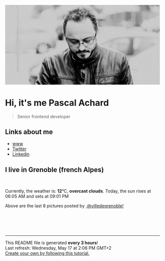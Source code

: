 ![Pascal Achard](./images/photo-pascal-achard.jpg)
# Hi, it's me Pascal Achard
> Senior frontend developer

## Links about me
- [www](https://www.pascal-achard.com)
- [Twitter](https://twitter.com/botmaster)
- [Linkedin](http://www.linkedin.com/in/pascal-achard)


## I live in Grenoble (french Alpes)
<img src="https://openweathermap.org/img/wn/04d@2x.png" alt="">

Currently, the weather is: **12**°C, **overcast clouds**.
Today, the sun rises at 06:05 AM and sets at 09:01 PM

Above are the last 8 pictures posted by <a href="https://www.instagram.com/villedegrenoble/" target="_blank"><img alt="" src="https://upload.wikimedia.org/wikipedia/commons/thumb/e/e7/Instagram_logo_2016.svg/1024px-Instagram_logo_2016.svg.png" width="20"/> @villedegrenoble!</a>

<p style="display: flex; flex-wrap: wrap; gap: 20px;">
        <img src="https://cdn1.picuki.com/hosted-by-instagram/q/0exhNuNYnjBGZDHIdN5WmL9I2OUuDQtRNecaS7j0nyZiNxIsbHWB58ltwdev%7C%7CDlyKw1oASyLfztl4YMpWV9UZFRzOUHZT7KBTj5W7KWRUerN0T1h9Z5hkLczJHAXbXCp8cIpXAmYdSgIGaYDG7uo%7C%7CesJ+fjqcjcFrjOMNbRKmDdttdCwFahlza4lsfe4kx2xu5xncG114WNxahlw5OLUqQUCSKn5PN1gpKZlR7pCjNcK8bmjymu+H2xkfWx9Ez7RtI7V2dENhhzrdSFlqjHwAZY1LHMRiVbmsyAri4g%7C%7C25HyZqxM4bMcn5b0ViACW2E2hjtfwZftgALsSUGImUBRwT2Ej+b3ffZ79sXPBPW8f97dyhfHYKPvJLN4BWkJA+TzXXbTAdHvU8Z9p41rN9EX2XCN3VfvTumh21V+AWgc12LSLbYlEruiyqyb4X7U3zvZ8AZuxw==.jpeg" alt="" width="200"/>
        <img src="https://cdn1.picuki.com/hosted-by-instagram/q/0exhNuNYnjBGZDHIdN5WmL9I2OUuDQtRNecaS7j0nyZiNxIsbHWB58ltwdGn%7C%7CDh6Kwh9HS+Lfztn5IwsUVpRZFt9NUfdSrSMRTdd56ufXICr0z1i85Jklb8wKnUdY3Sq8sYsOzjYMTIfQeoEH%7C%7Cb2rvUT+vvwbTYNpi2TNLxCyQlWotfpUrJy9ZRzt52U1h+189JldAJZ+jtvdBFundPZlTIeAf3+Idp1orN2S%7C%7CkKmsgfvaK%7C%7C1SO2ECMseW16GX6Rv5+HoOAAuiDpYGhpqzPheKc4EEMWggi15h4jub8jjrexP6xV5t8om63vCmMDUjFKiCU%7C%7Ck8SqtQLsSUHv3EBQnjeel%7C%7CW+eqN29qrRI9KLZdzAzXTNa5TYPfZcbi8wTcTackbQK8aJEJsAj6xeFax%7C%7C82ngpymaJYnjmhx0WWMe1WHSKcooBcKTx5C3+3ONhGreoVJs.jpeg" alt="" width="200"/>
        <img src="https://cdn1.picuki.com/hosted-by-instagram/q/0exhNuNYnjBGZDHIdN5WmL9I2OUuDQtRNecaS7j0nyZiNxIsbHWB58ltwdev%7C%7CDlyKw1oASyLfztm4I4qVFlVZFV6O0TeSreOTTtV562RUYCl0zVi8J9hnLs3JX0eYXao%7C%7C8JDCnicKyVHDe0AUqilsOoU%7C%7CeXvbD4FuDKSPLQT9zJBpY6uSKVKz8J13bHR1Bv9vdBhGy5CoiVxfA8XrN7loi5XVfrjJs9zt6B6CLEchd1Tpr6gnSu5X2soeGpwWT6ars3+ke08hiL8KWRoqCeYSaoEIEQd3HfinSwcnJQohaqPFbU0jNdplq+RSWIKAk1ElkVtwIOctgLsSSaq3EEPlC2GhLy5L652mbT2B9y7ev3k5ASXb7LGMeJuR1YFDNLjRlHLLt7uM9J1gaJFDdFo0gygoBW%7C%7CXZGy0xYsUmEc22PeKMs2fPOe+7yt9irW1W2P9VA=.jpeg" alt="" width="200"/>
        <img src="https://cdn1.picuki.com/hosted-by-instagram/q/0exhNuNYnjBGZDHIdN5WmL9I2OUuDQtRNecaS7j0nyZiNxIsbHWB58ltwdev%7C%7CDlyKw1oASyLfztl7YkjU1hYZFB9OUTeTbWISDZQ6qycUYCh1TFk9pdkkLY2KnQcZnOu9sokOzjYMTIfQeoEH%7C%7Cb2rvUW+%7C%7C7wbTYNpi2TNLxCyQlWotfpUrJy9ZRzt52U1h+189JldAJZ+jtvdBFundPZlTIeAf3+Idp1orN2S%7C%7CkKmsgfvaK%7C%7C1SO2ECMseW16GX6Rv5+HoOAAuiDpYGhpqzDheKc4EEMWggjtmCc%7C%7C4L4bt9aABaxVlMkgl5HgCmMDUjFKiCU%7C%7Ck8SqtgLsSUHv3EBQnjeel%7C%7CW+eqN29qrRI9Gievr46BvzS6XWEblUVGMOL9jnBXzSOKejKppqwoxgI9JL9m2lxSOyUILFmhx0WWMe1WyoL8MlBcKTx5C3+3ONhGreoVJs.jpeg" alt="" width="200"/>
        <img src="https://cdn1.picuki.com/hosted-by-instagram/q/0exhNuNYnjBGZDHIdN5WmL9I2OUuDQtRNecaS7j0nyZiNxIsbHWB58ltwdGn%7C%7CDh6Kwh9HS+Lfztm5o8tVlxQZFN%7C%7CP0zXTLyISD5X562dU4Cl0zJn9J9nnLo2LXAWZ3+r8MUlOzjYMTIfQeoEH%7C%7Cb2rvUT+vvwbTYNpi2TNLxCyQlWotfpUrJy9ZRzt52U1h+189JldAJZ+jtvdBFundPZlTIeAf3+Idp1orN2S%7C%7CkKmsgfvaK%7C%7C1SO2ECMseW16GX6Rv5+HoOAAuiDpYGhpqzTheKc4EEMWggiIiCQEpdQmpJySDaxVgdYKufnfCmMDUjFKiCU%7C%7Ck8SqtQLsSUHv3EBQnjeel%7C%7CW+eqN29qrRI9K1U%7C%7CCxm3GXZKaIGp9kak8lJdiGCl7OAqaOUdJfhYQCLKp382yK2SDtYIHzmhx0WWMe1WGqL7AhBcKTx5C3+3ONhGreoVJs.jpeg" alt="" width="200"/>
        <img src="https://cdn1.picuki.com/hosted-by-instagram/q/0exhNuNYnjBGZDHIdN5WmL9I2OUuDQtRNecaS7j0nyZiNxIsbHWB58ltwdev%7C%7CDlyKw1oASyLfztl4YMjVVpQZFN4OEXdQbOPSD9V66yZUICj1jxi9pVok7g2LXMWZXSm%7C%7C8IlOzjYMTIfQeoEH%7C%7Cb2rvUW+%7C%7C7wbTYNpi2TNLxCyQlWotfpUrJy9ZRzt52U1h+189JldAJZ+jtvdBFundPZlTIeAf3+Idp1orN2S%7C%7CkKmsgfvaK%7C%7C1SO2ECMseW16GX6Rv5+HoOAAuiDpYGhpqzPheKc4EEMWggjonE8cnd4fnLyyO6xVgM4cprPyCmMDUjFKiCU%7C%7Ck8SqtgLsSUHv3EBQnjeel%7C%7CW+eqN29qrRI9DFeY7s8wb6PbmNFqx0VktfDLHudlXNd8SZNPhVs5tiK65H0A2xwS+VTaLVmhx0WWMe1WzZXsApBcKTx5C3+3ONhGreoVJs.jpeg" alt="" width="200"/>
        <img src="https://cdn1.picuki.com/hosted-by-instagram/q/0exhNuNYnjBGZDHIdN5WmL9I2OUuDQtRNecaS7j0nyZiNxIsbHWB58ltwdev%7C%7CDlyKw1oASyLfztm5IwtUVtTZFN%7C%7CNUTdSLeKTDtV56WdUICk0TFn9pBikrc1LHcWY3+p9sUlOzjYMTIfQeoEH%7C%7Cbx7a8Koru5A2MGo1zRMrBC0GAG4fy3UPI7mslm3ayEv0Pxto0%7C%7CNylL9XkgKQcustLA%7C%7CHdbEvL+M4Byp6JzSPkCj9ND1OHtpCa5BTB7Kj44KD6chYTJnLMuhDP7RiMJ%7C%7CzClaogDYm5GrH+88RM1v9EPp7TzN916+N8ZkIGRT2UFAjsm8lJhmMntxxzsbkOtzXB11Fjy6oagUNJwnJnEEvaudt7NxSToaOTpMbRrTG0pC87SY2vudMCxQcdcy90bSqEXgQnitjmzd4%7C%7Cn1RcsAmIagmHc.jpeg" alt="" width="200"/>
        <img src="https://cdn1.picuki.com/hosted-by-instagram/q/0exhNuNYnjBGZDHIdN5WmL9I2OUuDQtRNecaS7j0nyZiNxIsbHWB58ltwdGn%7C%7CDh6Kwh9HS+Lfztl4YkiUlpQZFd%7C%7CP0zdSLCLTD1X7KSYU4Cg1D1n9p5ll74zLXMWYnOr98otOzjYMTIfQeoEH%7C%7Cb2rvUV+fvwaTIFuDaWNOUtzCVG%7C%7CMm0X51wm8Rm3ayEv0Pxto0%7C%7CNylL9XkgKQcustLA%7C%7CHdbEvL+M4Byp6JzSPkCj9ND1OHtpCa5BTB7Kzk4KD6chYTJnLMFjhXdJBAP0G+RUIgDYkgk1FOP8RM1v9EPp7TzN916+98ZkIGRT2UFAjsm8lJhmMntxxzsbkH75XJQ70vFkOqBSOYUiZrJd8WoWo%7C%7CQ9inzQYDTBZl7X08+UNrZC2jpdMyHQcdcy90bSq0Ygw7htjmzd4%7C%7Cn1RcsAmIagmHc.jpeg" alt="" width="200"/>
</p>

------------
<p>This README file is generated <b>every 3 hours</b>!
    <br />Last refresh: Wednesday, May 17 at 2:06 PM GMT+2
    <br /><a href="https://medium.com/@th.guibert/how-to-create-a-self-updating-readme-md-for-your-github-profile-f8b05744ca91">Create your own by following this tutorial.</a>
</p>
<p><a href="https://github.com/botmaster/botmaster/actions/workflows/main.yaml"><img alt="" src="https://github.com/botmaster/botmaster/actions/workflows/main.yaml/badge.svg" /></a></p>

